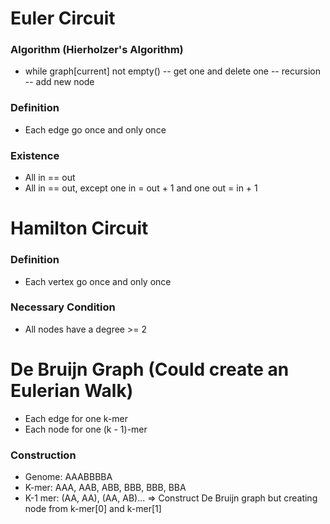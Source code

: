 # Euler Circuit
### Algorithm (Hierholzer's Algorithm)
- while graph[current] not empty()
-- get one and delete one 
-- recursion
-- add new node
### Definition
- Each edge go once and only once
### Existence 
- All in == out
- All in == out, except one in = out + 1 and one out = in + 1
# Hamilton Circuit
### Definition
- Each vertex go once and only once
### Necessary Condition
- All nodes have a degree >= 2
# De Bruijn Graph (Could create an Eulerian Walk)
- Each edge for one k-mer
- Each node for one (k - 1)-mer
### Construction
- Genome: AAABBBBA
- K-mer: AAA, AAB, ABB, BBB, BBB, BBA
- K-1 mer: (AA, AA), (AA, AB)...
=> Construct De Bruijn graph but creating node from k-mer[0] and k-mer[1]
